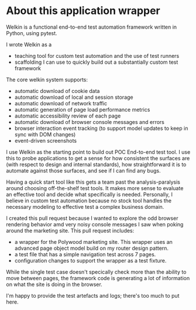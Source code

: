 # About this application wrapper 

Welkin is a functional end-to-end test automation framework written in Python, using pytest. 

I wrote Welkin as a
* teaching tool for custom test automation and the use of test runners
* scaffolding I can use to quickly build out a substantially custom test framework

The core welkin system supports:
* automatic download of cookie data
* automatic download of local and session storage
* automatic download of network traffic
* automatic generation of page load performance metrics 
* automatic accessibility review of each page
* automatic download of browser console messages and errors
* browser interaction event tracking (to support model updates to keep in sync with DOM changes)
* event-driven screenshots

I use Welkin as the starting point to build out POC End-to-end test tool. I use this to probe applications to get a sense for how consistent the surfaces are (with respect to design and internal standards), how straightforward it is to automate against those surfaces, and see if I can find any bugs.

Having a quick start tool like this gets a team past the analysis-paralysis around choosing off-the-shelf test tools. It makes more sense to evaluate an effective tool and decide what specifically is needed. Personally, I believe in custom test automation because no stock tool handles the necessary modeling to effective test a complex business domain.   

I created this pull request because I wanted to explore the odd browser rendering behavior amd very noisy console messages I saw when poking around the marketing site. This pull request includes:

* a wrapper for the Polywood marketing site. This wrapper uses an advanced page object model build on my router design pattern.
* a test file that has a simple navigation test across 7 pages.
* configuration changes to support the wrapper as a test fixture.

While the single test case doesn't specically check more than the ability to move between pages, the framework code is generating a lot of information on what the site is doing in the browser. 

I'm happy to provide the test artefacts and logs; there's too much to put here. 
